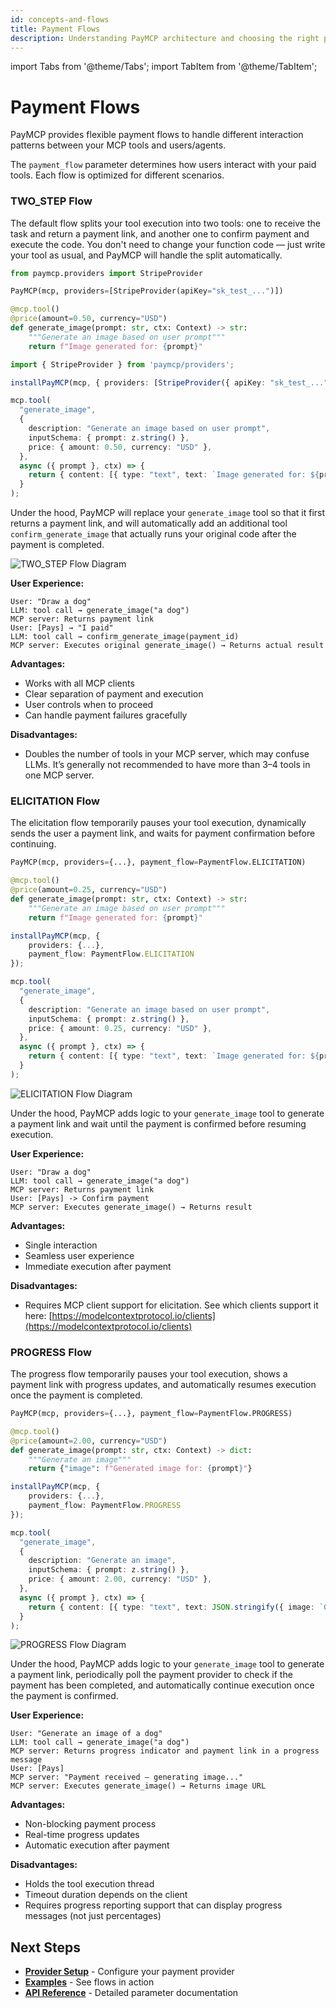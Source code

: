 ```yaml
---
id: concepts-and-flows
title: Payment Flows
description: Understanding PayMCP architecture and choosing the right payment flow for your use case
---
```


import Tabs from '@theme/Tabs';
import TabItem from '@theme/TabItem';

# Payment Flows

PayMCP provides flexible payment flows to handle different interaction patterns between your MCP tools and users/agents. 

The `payment_flow` parameter determines how users interact with your paid tools. Each flow is optimized for different scenarios.

### TWO_STEP Flow

The default flow splits your tool execution into two tools: one to receive the task and return a payment link, and another one to confirm payment and execute the code. You don't need to change your function code — just write your tool as usual, and PayMCP will handle the split automatically.

<Tabs>
<TabItem value="python" label="Python">

```python
from paymcp.providers import StripeProvider

PayMCP(mcp, providers=[StripeProvider(apiKey="sk_test_...")])

@mcp.tool()
@price(amount=0.50, currency="USD")
def generate_image(prompt: str, ctx: Context) -> str:
    """Generate an image based on user prompt"""
    return f"Image generated for: {prompt}"
```

</TabItem>
<TabItem value="typescript" label="TypeScript">

```typescript
import { StripeProvider } from 'paymcp/providers';

installPayMCP(mcp, { providers: [StripeProvider({ apiKey: "sk_test_..." })] });

mcp.tool(
  "generate_image",
  {
    description: "Generate an image based on user prompt",
    inputSchema: { prompt: z.string() },
    price: { amount: 0.50, currency: "USD" },
  },
  async ({ prompt }, ctx) => {
    return { content: [{ type: "text", text: `Image generated for: ${prompt}` }] };
  }
);
```

</TabItem>
</Tabs>

Under the hood, PayMCP will replace your `generate_image` tool so that it first returns a payment link, and will automatically add an additional tool `confirm_generate_image` that actually runs your original code after the payment is completed.


![TWO_STEP Flow Diagram](/diagrams/TWO_STEP.drawio.svg)

**User Experience:**
```
User: "Draw a dog"
LLM: tool call → generate_image("a dog")
MCP server: Returns payment link
User: [Pays] → "I paid"
LLM: tool call → confirm_generate_image(payment_id)
MCP server: Executes original generate_image() → Returns actual result
```

**Advantages:**
- Works with all MCP clients
- Clear separation of payment and execution
- User controls when to proceed
- Can handle payment failures gracefully

**Disadvantages:**
- Doubles the number of tools in your MCP server, which may confuse LLMs. It’s generally not recommended to have more than 3–4 tools in one MCP server.

### ELICITATION Flow

The elicitation flow temporarily pauses your tool execution, dynamically sends the user a payment link, and waits for payment confirmation before continuing. 


<Tabs>
<TabItem value="python" label="Python">

```python
PayMCP(mcp, providers={...}, payment_flow=PaymentFlow.ELICITATION)

@mcp.tool()
@price(amount=0.25, currency="USD")
def generate_image(prompt: str, ctx: Context) -> str:
    """Generate an image based on user prompt"""
    return f"Image generated for: {prompt}"
```

</TabItem>
<TabItem value="typescript" label="TypeScript">

```typescript
installPayMCP(mcp, { 
    providers: {...}, 
    payment_flow: PaymentFlow.ELICITATION 
});

mcp.tool(
  "generate_image",
  {
    description: "Generate an image based on user prompt",
    inputSchema: { prompt: z.string() },
    price: { amount: 0.25, currency: "USD" },
  },
  async ({ prompt }, ctx) => {
    return { content: [{ type: "text", text: `Image generated for: ${prompt}` }] };
  }
);
```

</TabItem>
</Tabs>



![ELICITATION Flow Diagram](/diagrams/ELICITATION.drawio.svg)

Under the hood, PayMCP adds logic to your `generate_image` tool to generate a payment link and wait until the payment is confirmed before resuming execution.


**User Experience:**
```
User: "Draw a dog"
LLM: tool call → generate_image("a dog")
MCP server: Returns payment link
User: [Pays] -> Confirm payment
MCP server: Executes generate_image() → Returns result
```

**Advantages:**
- Single interaction
- Seamless user experience
- Immediate execution after payment

**Disadvantages:**
- Requires MCP client support for elicitation. See which clients support it here: [https://modelcontextprotocol.io/clients](https://modelcontextprotocol.io/clients)


### PROGRESS Flow

The progress flow temporarily pauses your tool execution, shows a payment link with progress updates, and automatically resumes execution once the payment is completed.



<Tabs>
<TabItem value="python" label="Python">

```python
PayMCP(mcp, providers={...}, payment_flow=PaymentFlow.PROGRESS)

@mcp.tool()
@price(amount=2.00, currency="USD")
def generate_image(prompt: str, ctx: Context) -> dict:
    """Generate an image"""
    return {"image": f"Generated image for: {prompt}"}
```

</TabItem>
<TabItem value="typescript" label="TypeScript">

```typescript
installPayMCP(mcp, { 
    providers: {...}, 
    payment_flow: PaymentFlow.PROGRESS 
});

mcp.tool(
  "generate_image",
  {
    description: "Generate an image",
    inputSchema: { prompt: z.string() },
    price: { amount: 2.00, currency: "USD" },
  },
  async ({ prompt }, ctx) => {
    return { content: [{ type: "text", text: JSON.stringify({ image: `Generated image for: ${prompt}` }) }] };
  }
);
```

</TabItem>
</Tabs>


![PROGRESS Flow Diagram](/diagrams/PROGRESS.drawio.svg)

Under the hood, PayMCP adds logic to your `generate_image` tool to generate a payment link, periodically poll the payment provider to check if the payment has been completed, and automatically continue execution once the payment is confirmed.

**User Experience:**
```
User: "Generate an image of a dog"
LLM: tool call → generate_image("a dog")
MCP server: Returns progress indicator and payment link in a progress message
User: [Pays]
MCP server: "Payment received — generating image..."
MCP server: Executes generate_image() → Returns image URL 
```

**Advantages:**
- Non-blocking payment process
- Real-time progress updates
- Automatic execution after payment

**Disadvantages:**
- Holds the tool execution thread
- Timeout duration depends on the client
- Requires progress reporting support that can display progress messages (not just percentages)


## Next Steps

- **[Provider Setup](./providers/stripe)** - Configure your payment provider
- **[Examples](./examples/paid-image-generator)** - See flows in action
- **[API Reference](./api-reference)** - Detailed parameter documentation
